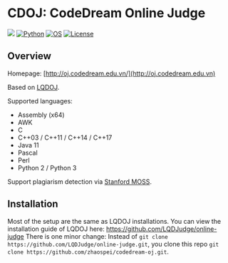 CDOJ: CodeDream Online Judge
===

[![](https://github.com/DMOJ/online-judge/workflows/build/badge.svg)](https://lqdoj.edu.vn/)
[![Python](https://img.shields.io/pypi/pyversions/tensorflow.svg?style=plastic)](https://python.org)
[![OS](https://img.shields.io/badge/Ubuntu-16.04%20%7C%2018.04%20%7C%2020.04-brightgreen)](https://ubuntu.com/download)
[![License](https://img.shields.io/badge/license-AGPL--3.0-blue)](https://www.gnu.org/licenses/agpl-3.0.en.html)

## Overview

Homepage: [http://oj.codedream.edu.vn/](http://oj.codedream.edu.vn)

Based on [LQDOJ](https://lqdoj.edu.vn/).

Supported languages: 

- Assembly (x64)
- AWK
- C
- C++03 / C++11 / C++14 / C++17
- Java 11
- Pascal
- Perl
- Python 2 / Python 3

Support plagiarism detection via [Stanford MOSS](https://theory.stanford.edu/~aiken/moss/).

## Installation

Most of the setup are the same as LQDOJ installations. You can view the installation guide of LQDOJ here: https://github.com/LQDJudge/online-judge
There is one minor change: Instead of `git clone https://github.com/LQDJudge/online-judge.git`, you clone this repo `git clone https://github.com/zhaospei/codedream-oj.git`.
